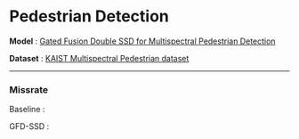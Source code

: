# Pedestrian Detection 

**Model** : [Gated Fusion Double SSD for Multispectral Pedestrian Detection](https://arxiv.org/abs/1903.06999)

**Dataset** : [KAIST Multispectral Pedestrian dataset](https://soonminhwang.github.io/rgbt-ped-detection/)

---
### Missrate

Baseline : 

GFD-SSD : 
